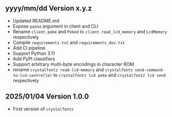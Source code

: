 yyyy/mm/dd Version x.y.z
------------------------
- Updated README.md
- Expose `pause` argument in client and CLI
- Rename `client.poke` and `Poked` to `client.read_lcd_memory` and `LcdMemory` respectively
- Compile `requirements.txt` and `requirements_dev.txt`
- Add CI pipeline
- Support Python 3.11
- Add PyPI classifiers
- Support arbitrary multi-byte encodings in character ROM
- rename `crystalfontz read-lcd-memory` and `crystalfonts send-command-to-lcd-controller` to `crystalfontz lcd poke` and `crystalfontz lcd send` respectively


2025/01/04 Version 1.0.0
------------------------
- First version of `crystalfontz`
